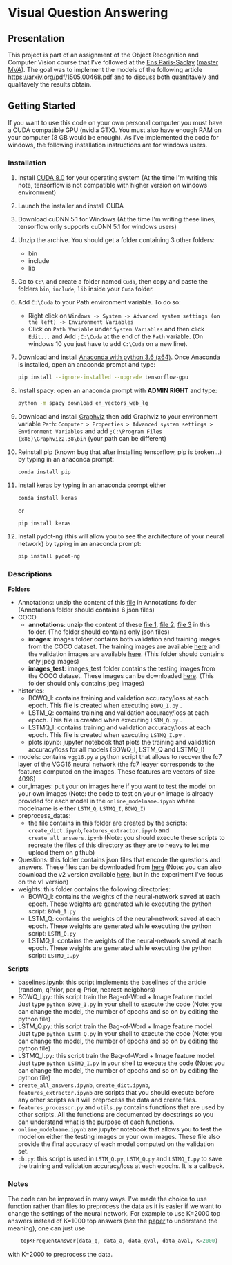 
# Visual Question Answering

## Presentation
This project is part of an assignment of the Object Recognition and Computer Vision course that I've followed  at the [Ens Paris-Saclay](https://en.wikipedia.org/wiki/%C3%89cole_normale_sup%C3%A9rieure_Paris-Saclay) ([master MVA](http://math.ens-paris-saclay.fr/version-francaise/formations/master-mva/contenus-/master-mva-cours-2017-2018-161721.kjsp?RH=1242415112528)). The goal was to implement the models of the following article https://arxiv.org/pdf/1505.00468.pdf and to discuss both quantitavely and qualitavely the results obtain.

## Getting Started
If you want to use this code on your own personal computer you must have a CUDA compatible GPU (nvidia GTX). You must also have enough
RAM on your computer (8 GB would be enough). As I've implemented the code for windows, the following installation instructions are for windows users.

### Installation
1. Install [CUDA 8.0](https://developer.nvidia.com/cuda-80-ga2-download-archive) for your operating system (At the time I'm writing this note, tensorflow is not compatible with higher version on windows environment)
2. Launch the installer and install CUDA
3. Download cuDNN 5.1 for Windows (At the time I'm writing these lines, tensorflow only supports cuDNN 5.1 for windows users)
4. Unzip the archive. You should get a folder containing 3 other folders:
	+ bin
	+ include
	+ lib
5. Go to `C:\` and create a folder named `Cuda`, then copy and paste the folders `bin`, `include`, `lib` inside your `Cuda` folder.
6. Add `C:\Cuda` to your Path environment variable. To do so:
	+ Right click on `Windows -> System -> Advanced system settings (on the left) -> Environment Variables`
	+ Click on `Path Variable` under `System Variables` and then click `Edit...` and Add `;C:\Cuda` at the end of the `Path` variable. (On windows 10 you just have to add `C:\Cuda` on a new line).
7. Download and install [Anaconda with python 3.6 (x64)](https://www.anaconda.com/download/). Once Anaconda is installed, open an anaconda prompt and type:
	```bash
	pip install --ignore-installed --upgrade tensorflow-gpu
	```
8. Install spacy: open an anaconda prompt with __ADMIN RIGHT__ and type:
	```bash
	python -m spacy download en_vectors_web_lg
	```
9. Download and install [Graphviz](https://graphviz.gitlab.io/_pages/Download/Download_windows.html)
then add Graphviz to your environment variable `Path`:
`Computer > Properties > Advanced system settings > Environment Variables`
and add `;C:\Program Files (x86)\Graphviz2.38\bin` (your path can be different)

10. Reinstall pip (known bug that after installing tensorflow, pip is broken...) by typing in an anaconda prompt:
	```bash
	conda install pip
	```
11. Install keras by typing in an anaconda prompt either
	```
	conda install keras
	```
	or
	```
	pip install keras
	```

12. Install pydot-ng (this will allow you to see the architecture of your neural network) by typing in an anaconda prompt:
	```bash
	pip install pydot-ng
	```

### Descriptions

__Folders__
+ Annotations: unzip the content of this [file](http://images.cocodataset.org/annotations/annotations_trainval2014.zip) in Annotations folder (Annotations folder should contains 6 json files)
+ COCO
	+ __annotations__: unzip the content of these [file 1](http://images.cocodataset.org/annotations/image_info_test2014.zip), [file 2](http://images.cocodataset.org/annotations/image_info_test2015.zip), [file 3](http://images.cocodataset.org/annotations/annotations_trainval2017.zip) in this folder. (The folder should contains only json files)
	+ __images__: images folder contains both validation and training images from the COCO dataset. The training images are available [here](http://images.cocodataset.org/zips/train2014.zip) and the validation images are available [here](http://images.cocodataset.org/zips/val2014.zip). (This folder should contains only jpeg images)
	+  __images_test__: images_test folder contains the testing images from the COCO dataset. These images can be downloaded [here](http://images.cocodataset.org/zips/test2014.zip). (This folder should only contains jpeg images)
+ histories:
	+ BOWQ_I: contains training and validation accuracy/loss at each epoch. This file is created when executing `BOWQ_I.py` .
	+  LSTM_Q: contains training and validation accuracy/loss at each epoch. This file is created when executing `LSTM_Q.py` .
	+  LSTMQ_I: contains training and validation accuracy/loss at each epoch. This file is created when executing `LSTMQ_I.py` .
	+ plots.ipynb: jupyter notebook that plots the training and validation accuracy/loss for all models (BOWQ_I, LSTM_Q and LSTMQ_I)
+ models: contains `vgg16.py` a python script that allows to recover the fc7 layer of the VGG16 neural network (the fc7 leayer corresponds to the features computed on the images. These features are vectors of size 4096)
+ our_images: put your on images here if you want to test the model on your own images (Note: the code to test on your on image is already provided for each model in the `online_modelname.ipynb` where modelname is either `LSTM_Q`, `LSTMQ_I`, `BOWQ_I`)
+ preprocess_datas:
	+ the file contains in this folder are created by the scripts: `create_dict.ipynb`,`features_extractor.ipynb` and  `create_all_answers.ipynb` (Note: you should execute these scripts to recreate the files of this directory as they are to heavy to let me upload them on github)
+ Questions: this folder contains json files that encode the questions and answers. These files can be downloaded from [here](http://www.visualqa.org/vqa_v1_download.html) (Note: you can also download the v2 version available [here](http://www.visualqa.org/download.html), but in the experiment I've focus on the v1 version)
+ weights: this folder contains the following directories:
	+ BOWQ_I: contains the weights of the neural-network saved at each epoch. These weights are generated while executing the python script: `BOWQ_I.py`
	+ LSTM_Q: contains the weights of the neural-network saved at each epoch. These weights are generated while executing the python script: `LSTM_Q.py`
	+ LSTMQ_I: contains the weights of the neural-network saved at each epoch. These weights are generated while executing the python script: `LSTMQ_I.py`

__Scripts__
+ baselines.ipynb: this script implements the baselines of the article (random, qPrior, per q-Prior, nearest-neigbhors)
+ BOWQ_I.py: this script train the Bag-of-Word + Image feature model. Just type `python BOWQ_I.py` in your shell to execute the code (Note: you can change the model, the number of epochs and so on by editing the python file)
+ LSTM_Q.py: this script train the Bag-of-Word + Image feature model. Just type `python LSTM_Q.py` in your shell to execute the code (Note: you can change the model, the number of epochs and so on by editing the python file)
+ LSTMQ_I.py: this script train the Bag-of-Word + Image feature model. Just type `python LSTMQ_I.py` in your shell to execute the code (Note: you can change the model, the number of epochs and so on by editing the python file)
+ `create_all_answers.ipynb`, `create_dict.ipynb`, `features_extractor.ipynb` are scripts that you should execute before any other scripts as it will preprocess the data and create files.
+ `features_processor.py` and `utils.py` contains functions that are used by other scripts. All the functions are documented by docstrings so you can understand what is the purpose of each functions.
+ `online_modelname.ipynb` are jupyter notebook that allows you to test the model on either the testing images or your own images. These file also provide the final accuracy of each model computed on the validation set.
+ `cb.py`: this script is used in `LSTM_Q.py`, `LSTM_Q.py` and `LSTMQ_I.py` to save the training and validation accuracy/loss at each epochs. It is a callback.

### Notes
The code can be improved in many ways. I've made the choice to use function rather than files to preprocess the data as it is easier if we want to change the settings of the neural network. For example to use K=2000 top answers instead of K=1000 top answers (see the [paper](https://arxiv.org/pdf/1505.00468.pdf) to understand the meaning), one can just use
```python
	topKFrequentAnswer(data_q, data_a, data_qval, data_aval, K=2000)
```

with K=2000 to preprocess the data.
